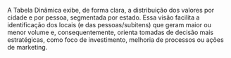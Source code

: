 A Tabela Dinâmica exibe, de forma clara, a distribuição dos valores por cidade e por pessoa, segmentada por estado. Essa visão facilita a identificação dos locais (e das pessoas/subitens) que geram maior ou menor volume e, consequentemente, orienta tomadas de decisão mais estratégicas, como foco de investimento, melhoria de processos ou ações de marketing.
